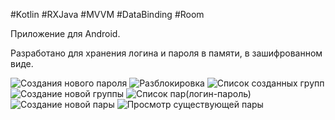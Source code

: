 #Kotlin #RXJava #MVVM #DataBinding #Room

Приложение для Android.

Разработано для хранения логина и пароля в памяти, в зашифрованном виде.

![Создания нового пароля](https://github.com/ATRiz-Tech/Android-Password-Manager/blob/master/Image/1.png) ![Разблокировка](https://github.com/ATRiz-Tech/Android-Password-Manager/blob/master/Image/2.png)
![Список созданных групп](https://github.com/ATRiz-Tech/Android-Password-Manager/blob/master/Image/3.png) ![Создание новой группы](https://github.com/ATRiz-Tech/Android-Password-Manager/blob/master/Image/4.png)
![Список пар(логин-пароль)](https://github.com/ATRiz-Tech/Android-Password-Manager/blob/master/Image/5.png) ![Создание новой пары](https://github.com/ATRiz-Tech/Android-Password-Manager/blob/master/Image/6.png)
![Просмотр существующей пары](https://github.com/ATRiz-Tech/Android-Password-Manager/blob/master/Image/7.png)